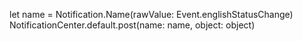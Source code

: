 let name = Notification.Name(rawValue: Event.englishStatusChange)
NotificationCenter.default.post(name: name, object: object)
